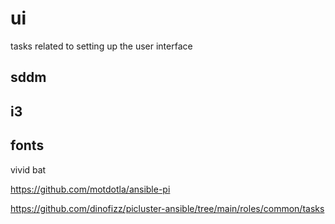 # ui

tasks related to setting up the user interface

## sddm

## i3

## fonts


vivid
bat


https://github.com/motdotla/ansible-pi

https://github.com/dinofizz/picluster-ansible/tree/main/roles/common/tasks
